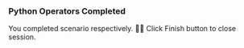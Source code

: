 ### Python Operators Completed  
  
You completed scenario respectively. 👏🏻
Click Finish button to close session.  
